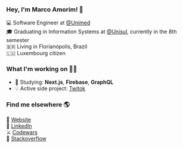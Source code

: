 ### Hey, I'm Marco Amorim! 👋


💻 Software Engineer at [@Unimed](https://www.linkedin.com/company/unimeddobrasil/) <br>
🎓 Graduating in Information Systems at [@Unisul](http://www.unisul.br/), currently in the 8th semester <br>
🇧🇷 Living in Florianópolis, Brazil <br>
🇱🇺 Luxembourg citizen

### What I'm working on 👨‍💻


- 🌱 Studying: **Next.js**, **Firebase**, **GraphQL**
- 💡 Active side project: [Twitok](https://github.com/marco-amorim/twitok)

### Find me elsewhere 🌎


🚀 [Website](https://marcoamorim.com/) <br>
💼 [LinkedIn](https://www.linkedin.com/in/marcoamorim95/) <br>
⚔️ [Codewars](https://www.codewars.com/users/marco-amorim) <br>
🔎 [Stackoverflow](https://stackoverflow.com/users/12823161/marco-amorim)
